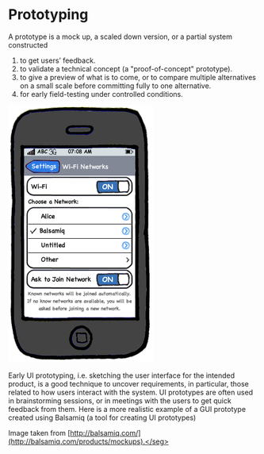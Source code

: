 # Prototyping
A prototype is a mock up, a scaled down version, or a partial system constructed

1. to get users’ feedback.
2. to validate a technical concept (a "proof-of-concept" prototype).
3. to give a preview of what is to come, or to compare multiple alternatives on a
    small scale before committing fully to one alternative.
4. for early field-testing under controlled conditions.

<box id="phone-ui-prototype" title="" with="200" float="right">
  <img src="../images/PhoneUiPrototype.png"/>

</box>

Early UI prototyping, i.e. sketching the user interface for the intended product, is a good technique
to uncover requirements, in particular, those related to how users interact with the system.
UI prototypes are often used in brainstorming sessions, or in meetings with the users to get quick feedback from them.
<ref src="phone-ui-prototype">Here</ref> is a more realistic example of a GUI prototype created using
<ref src="bal-image">Balsamiq (a tool for creating UI prototypes)</ref>

<seg id="bal-img" supplementary="true">Image taken from [http://balsamiq.com/](http://balsamiq.com/products/mockups).</seg>




